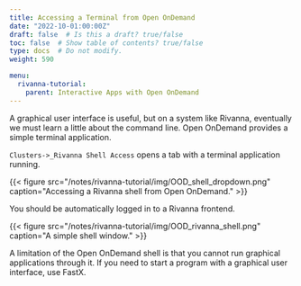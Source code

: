 ```yaml
---
title: Accessing a Terminal from Open OnDemand
date: "2022-10-01:00:00Z"
draft: false  # Is this a draft? true/false
toc: false  # Show table of contents? true/false
type: docs  # Do not modify.
weight: 590

menu:
  rivanna-tutorial:
    parent: Interactive Apps with Open OnDemand
---
```


A graphical user interface is useful, but on a system like Rivanna, eventually we must learn a little about the command line.  Open OnDemand provides a simple terminal application.

`Clusters->_Rivanna Shell Access` opens a tab with a terminal application running.

{{< figure src="/notes/rivanna-tutorial/img/OOD_shell_dropdown.png" caption="Accessing a Rivanna shell from Open OnDemand." >}}

You should be automatically logged in to a Rivanna frontend.

{{< figure src="/notes/rivanna-tutorial/img/OOD_rivanna_shell.png" caption="A simple shell window." >}}

A limitation of the Open OnDemand shell is that you cannot run graphical applications through it.  If you need to start a program with a graphical user interface, use FastX.
